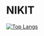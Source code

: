 # NIKIT
[![Top Langs](https://github-readme-stats.vercel.app/api/top-langs/?username=NIKIT&layout=compact)](https://github.com/NIKIT)
